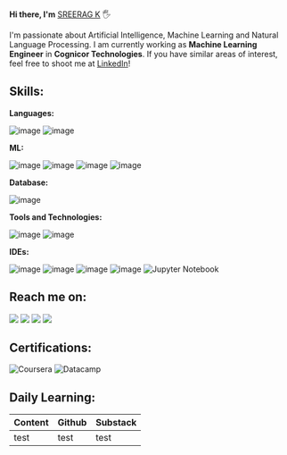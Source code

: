 **Hi there, I'm** [SREERAG K](https://www.linkedin.com/in/sreerag-radhakrishnan-599036130/) :raised_hand_with_fingers_splayed:

I'm passionate about Artificial Intelligence, Machine Learning and Natural Language Processing. I am currently working as **Machine Learning Engineer** in **Cognicor Technologies**. If you have similar areas of interest, feel free to shoot me at [LinkedIn](https://www.linkedin.com/in/sreerag-radhakrishnan-599036130/)!

## Skills:

**Languages:**

![image](https://user-images.githubusercontent.com/31788971/209658756-02ac0896-c853-4913-8e77-b940e115c44d.png) ![image](https://user-images.githubusercontent.com/31788971/209658931-53ea3411-e389-461d-b10d-5eed9d8bd932.png)

**ML:**

![image](https://user-images.githubusercontent.com/31788971/209659144-2cfe38ef-6192-4987-b223-26949c90dd05.png) ![image](https://user-images.githubusercontent.com/31788971/209659200-cb1c91a1-e5b0-4e53-bbe2-e7296fa040d7.png) ![image](https://user-images.githubusercontent.com/31788971/209659241-515f1484-79c7-4e0a-9a7d-a8d8aad51c1b.png) ![image](https://user-images.githubusercontent.com/31788971/209659273-925c65d7-b988-4b17-a8a1-ac29d969ebc2.png) 

**Database:**

![image](https://user-images.githubusercontent.com/31788971/209659589-3685127f-badc-41e9-a28e-c531ff373d09.png)

**Tools and Technologies:**

![image](https://user-images.githubusercontent.com/31788971/209659757-de513454-6c4b-40b4-9c90-10e587221759.png) ![image](https://user-images.githubusercontent.com/31788971/209659707-7028fb84-3819-4bcb-897d-3e2a923f3074.png)

**IDEs:**

![image](https://user-images.githubusercontent.com/31788971/209659923-101b99f4-f13f-4f2a-99d6-5c7d8da6ba39.png) ![image](https://user-images.githubusercontent.com/31788971/209659992-df7c91c5-628e-40f9-82ef-7c92fa477193.png) ![image](https://user-images.githubusercontent.com/31788971/209660058-d7016d64-bc5e-4c96-a264-fcaf7058c200.png) ![image](https://user-images.githubusercontent.com/31788971/209660107-8fa3193c-ec37-4a5f-bc19-689f4ab21a3c.png) ![Jupyter Notebook](https://img.shields.io/badge/jupyter-%23FA0F00.svg?style=for-the-badge&logo=jupyter&logoColor=white)




## Reach me on:

<a href="https://www.linkedin.com/in/sreerag-radhakrishnan-599036130/"><img src="https://img.shields.io/badge/linkedin-%230077B5.svg?style=for-the-badge&logo=linkedin&logoColor=white"><a> <a href="https://mail.google.com/mail/u/1/#inbox?compose=new"><img src="https://img.shields.io/badge/Gmail-D14836?style=for-the-badge&logo=gmail&logoColor=white"><a> <a href="https://twitter.com/KolathSreerag"><img src="https://img.shields.io/badge/Twitter-%231DA1F2.svg?style=for-the-badge&logo=Twitter&logoColor=white"><a> <a href="https://www.kaggle.com/sreeragkolath"><img src="https://img.shields.io/badge/Kaggle-035a7d?style=for-the-badge&logo=kaggle&logoColor=white"><a>
  
  
## Certifications:

![Coursera](https://img.shields.io/badge/Coursera-%230056D2.svg?style=for-the-badge&logo=Coursera&logoColor=white) ![Datacamp](https://img.shields.io/badge/Datacamp-05192D?style=for-the-badge&logo=datacamp&logoColor=03E860)
  

## Daily Learning:

| Content | Github | Substack |
| --- | --- | --- |
| test | test | test |

